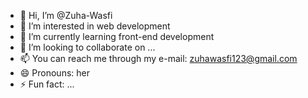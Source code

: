- 👋 Hi, I’m @Zuha-Wasfi
- 👀 I’m interested in web development
- 🌱 I’m currently learning front-end development
- 💞️ I’m looking to collaborate on ...
- 📫 You can reach me through my e-mail: zuhawasfi123@gmail.com
- 😄 Pronouns: her
- ⚡ Fun fact: ...

<!---
Zuha-Wasfi/Zuha-Wasfi is a ✨ special ✨ repository because its `README.md` (this file) appears on your GitHub profile.
You can click the Preview link to take a look at your changes.
--->
